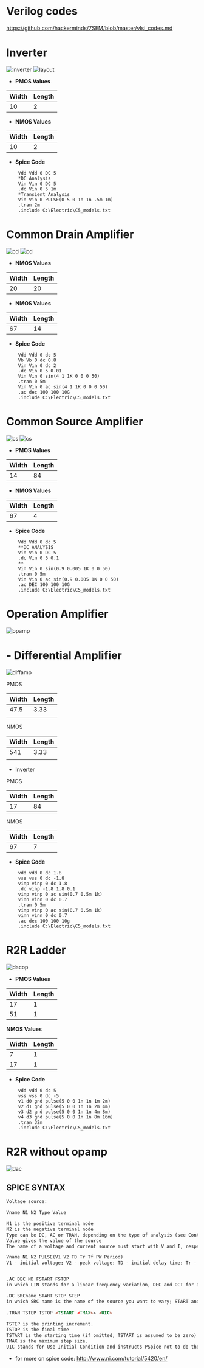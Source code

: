 # Verilog codes
https://github.com/hackerminds/7SEM/blob/master/vlsi_codes.md

# 

# Inverter 
![inverter](inv.jpg)
![layout](invl.JPG)

 - **PMOS Values**

|Width|Length  |
|--|--|
| 10 | 2 |
 - **NMOS Values**

|Width|Length  |
|--|--|
| 10 | 2 |

 - **Spice Code**

		Vdd Vdd 0 DC 5
		*DC Analysis
		Vin Vin 0 DC 5
		.dc Vin 0 5 1m
		*Transient Analysis
		Vin Vin 0 PULSE(0 5 0 1n 1n .5m 1m)
		.tran 2m
		.include C:\Electric\C5_models.txt

# Common Drain Amplifier
![cd](cd.jpg)
![cd](cdl.jpg)

 - **NMOS Values**

|Width|Length  |
|--|--|
| 20 | 20 |
 - **NMOS Values**

|Width|Length  |
|--|--|
| 67 | 14 |

 - **Spice Code**

		Vdd Vdd 0 dc 5
		Vb Vb 0 dc 0.8
		Vin Vin 0 dc 2
		.dc Vin 0 5 0.01 
		Vin Vin 0 sin(4 1 1K 0 0 0 50)
		.tran 0 5m
		Vin Vin 0 ac sin(4 1 1K 0 0 0 50)
		.ac dec 100 100 10G
		.include C:\Electric\C5_models.txt
# Common Source Amplifier
![cs](cs.JPG)
![cs](csl.JPG)
 - **PMOS Values**

|Width|Length  |
|--|--|
| 14 | 84 |
 - **NMOS Values**

|Width|Length  |
|--|--|
| 67 | 4 |

 - **Spice Code**

		Vdd Vdd 0 dc 5
		**DC ANALYSIS
		Vin Vin 0 DC 5
		.dc Vin 0 5 0.1
		**
		Vin Vin 0 sin(0.9 0.005 1K 0 0 50)
		.tran 0 5m
		Vin Vin 0 ac sin(0.9 0.005 1K 0 0 50)
		.ac DEC 100 100 10G
		.include C:\Electric\C5_models.txt
# Operation Amplifier
![opamp](opamp.JPG)

# - Differential Amplifier	
![diffamp](diffamp.jpg)


PMOS
	 
| Width | Length |
|--|--|
| 47.5 | 3.33 |
|  |  |

NMOS

| Width | Length |
|--|--|
| 541 | 3.33 |
|  |  |
 - Inverter
 
 PMOS
 
| Width | Length |
|--|--|
|  17| 84 |

NMOS

| Width | Length |
|--|--|
| 67 | 7 |

 - **Spice Code**

		vdd vdd 0 dc 1.8
		vss vss 0 dc -1.8
		vinp vinp 0 dc 1.8
		.dc vinp -1.8 1.8 0.1
		vinp vinp 0 ac sin(0.7 0.5m 1k)
		vinn vinn 0 dc 0.7
		.tran 0 5m
		vinp vinp 0 ac sin(0.7 0.5m 1k)
		vinn vinn 0 dc 0.7
		.ac dec 100 100 10g
		.include C:\Electric\C5_models.txt
# R2R Ladder
![dacop](dacop.JPG)
 - **PMOS Values**
		
|Width|Length  |
|--|--|
| 17 | 1 |
| 51 | 1 |
  **NMOS Values**

|Width|Length  |
|--|--|
| 7 | 1 |
| 17 | 1 |

 - **Spice Code**

		vdd vdd 0 dc 5
		vss vss 0 dc -5
		v1 d0 gnd pulse(5 0 0 1n 1n 1m 2m)
		v2 d1 gnd pulse(5 0 0 1n 1n 2m 4m)
		v3 d2 gnd pulse(5 0 0 1n 1n 4m 8m)
		v4 d3 gnd pulse(5 0 0 1n 1n 8m 16m)
	    .tran 32m
	    .include C:\Electric\C5_models.txt
# R2R without opamp
![dac](dac.JPG)


## SPICE SYNTAX
```html
Voltage source: 

Vname N1 N2 Type Value

N1 is the positive terminal node
N2 is the negative terminal node
Type can be DC, AC or TRAN, depending on the type of analysis (see Control Statements)
Value gives the value of the source
The name of a voltage and current source must start with V and I, respectively.

Vname N1 N2 PULSE(V1 V2 TD Tr Tf PW Period)
V1 - initial voltage; V2 - peak voltage; TD - initial delay time; Tr - rise time; Tf - fall time; pwf - pulse-wise; and Period - period. 


.AC DEC ND FSTART FSTOP
in which LIN stands for a linear frequency variation, DEC and OCT for a decade and octave variation respectively. NP stands for the number of points and ND and NO for the number of frequency points per decade and octave. FSTART and FSTOP are the start and stopping frequencies in Herz 

.DC SRCname START STOP STEP
in which SRC name is the name of the source you want to vary; START and STOP are the starting and ending value, respectively; and STEP is the size of the increment.
  
.TRAN TSTEP TSTOP <TSTART <TMAX>> <UIC> 
   
TSTEP is the printing increment.
TSTOP is the final time
TSTART is the starting time (if omitted, TSTART is assumed to be zero)
TMAX is the maximum step size.
UIC stands for Use Initial Condition and instructs PSpice not to do the quiescent operating point before beginning the transient analysis. If UIC is specified, PSpice will use the initial conditions specified in the element statements (see data statement) IC = value.
```

 - for more on spice code:
 	http://www.ni.com/tutorial/5420/en/
